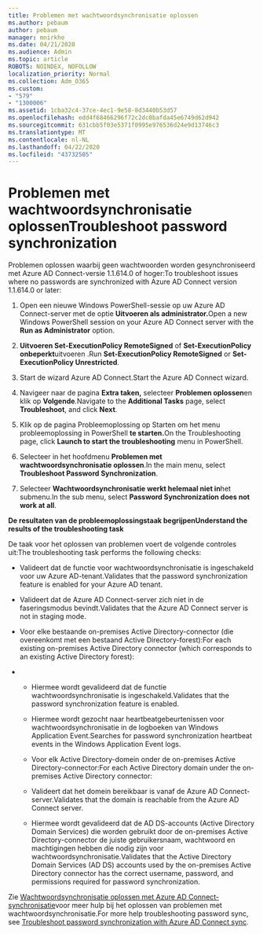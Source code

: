 ```yaml
---
title: Problemen met wachtwoordsynchronisatie oplossen
ms.author: pebaum
author: pebaum
manager: mnirkhe
ms.date: 04/21/2020
ms.audience: Admin
ms.topic: article
ROBOTS: NOINDEX, NOFOLLOW
localization_priority: Normal
ms.collection: Adm_O365
ms.custom:
- "579"
- "1300006"
ms.assetid: 1cba32c4-37ce-4ec1-9e58-8d3440b53d57
ms.openlocfilehash: edd4f68466296f72c2dc0bafda45e6749d62d942
ms.sourcegitcommit: 631cbb5f03e5371f0995e976536d24e9d13746c3
ms.translationtype: MT
ms.contentlocale: nl-NL
ms.lasthandoff: 04/22/2020
ms.locfileid: "43732505"
---
```

# <a name="troubleshoot-password-synchronization"></a><span data-ttu-id="16518-102">Problemen met wachtwoordsynchronisatie oplossen</span><span class="sxs-lookup"><span data-stu-id="16518-102">Troubleshoot password synchronization</span></span>

<span data-ttu-id="16518-103">Problemen oplossen waarbij geen wachtwoorden worden gesynchroniseerd met Azure AD Connect-versie 1.1.614.0 of hoger:</span><span class="sxs-lookup"><span data-stu-id="16518-103">To troubleshoot issues where no passwords are synchronized with Azure AD Connect version 1.1.614.0 or later:</span></span>
  
1. <span data-ttu-id="16518-104">Open een nieuwe Windows PowerShell-sessie op uw Azure AD Connect-server met de optie **Uitvoeren als administrator.**</span><span class="sxs-lookup"><span data-stu-id="16518-104">Open a new Windows PowerShell session on your Azure AD Connect server with the **Run as Administrator** option.</span></span>

2. <span data-ttu-id="16518-105">**Uitvoeren Set-ExecutionPolicy RemoteSigned** of **Set-ExecutionPolicy onbeperkt**uitvoeren .</span><span class="sxs-lookup"><span data-stu-id="16518-105">Run **Set-ExecutionPolicy RemoteSigned** or **Set-ExecutionPolicy Unrestricted**.</span></span>

3. <span data-ttu-id="16518-106">Start de wizard Azure AD Connect.</span><span class="sxs-lookup"><span data-stu-id="16518-106">Start the Azure AD Connect wizard.</span></span>

4. <span data-ttu-id="16518-107">Navigeer naar de pagina **Extra taken,** selecteer **Problemen oplossen**en klik op **Volgende**.</span><span class="sxs-lookup"><span data-stu-id="16518-107">Navigate to the **Additional Tasks** page, select **Troubleshoot**, and click **Next**.</span></span>

5. <span data-ttu-id="16518-108">Klik op de pagina Probleemoplossing op Starten om het menu probleemoplossing in PowerShell **te starten.**</span><span class="sxs-lookup"><span data-stu-id="16518-108">On the Troubleshooting page, click **Launch to start the troubleshooting** menu in PowerShell.</span></span>

6. <span data-ttu-id="16518-109">Selecteer in het hoofdmenu **Problemen met wachtwoordsynchronisatie oplossen**.</span><span class="sxs-lookup"><span data-stu-id="16518-109">In the main menu, select **Troubleshoot Password Synchronization**.</span></span>

7. <span data-ttu-id="16518-110">Selecteer **Wachtwoordsynchronisatie werkt helemaal niet in**het submenu.</span><span class="sxs-lookup"><span data-stu-id="16518-110">In the sub menu, select **Password Synchronization does not work at all**.</span></span>

<span data-ttu-id="16518-111">**De resultaten van de probleemoplossingstaak begrijpen**</span><span class="sxs-lookup"><span data-stu-id="16518-111">**Understand the results of the troubleshooting task**</span></span>
  
<span data-ttu-id="16518-112">De taak voor het oplossen van problemen voert de volgende controles uit:</span><span class="sxs-lookup"><span data-stu-id="16518-112">The troubleshooting task performs the following checks:</span></span>
  
- <span data-ttu-id="16518-113">Valideert dat de functie voor wachtwoordsynchronisatie is ingeschakeld voor uw Azure AD-tenant.</span><span class="sxs-lookup"><span data-stu-id="16518-113">Validates that the password synchronization feature is enabled for your Azure AD tenant.</span></span>

- <span data-ttu-id="16518-114">Valideert dat de Azure AD Connect-server zich niet in de faseringsmodus bevindt.</span><span class="sxs-lookup"><span data-stu-id="16518-114">Validates that the Azure AD Connect server is not in staging mode.</span></span>

- <span data-ttu-id="16518-115">Voor elke bestaande on-premises Active Directory-connector (die overeenkomt met een bestaand Active Directory-forest):</span><span class="sxs-lookup"><span data-stu-id="16518-115">For each existing on-premises Active Directory connector (which corresponds to an existing Active Directory forest):</span></span>

- 
  - <span data-ttu-id="16518-116">Hiermee wordt gevalideerd dat de functie wachtwoordsynchronisatie is ingeschakeld.</span><span class="sxs-lookup"><span data-stu-id="16518-116">Validates that the password synchronization feature is enabled.</span></span>

  - <span data-ttu-id="16518-117">Hiermee wordt gezocht naar heartbeatgebeurtenissen voor wachtwoordsynchronisatie in de logboeken van Windows Application Event.</span><span class="sxs-lookup"><span data-stu-id="16518-117">Searches for password synchronization heartbeat events in the Windows Application Event logs.</span></span>

  - <span data-ttu-id="16518-118">Voor elk Active Directory-domein onder de on-premises Active Directory-connector:</span><span class="sxs-lookup"><span data-stu-id="16518-118">For each Active Directory domain under the on-premises Active Directory connector:</span></span>

  - <span data-ttu-id="16518-119">Valideert dat het domein bereikbaar is vanaf de Azure AD Connect-server.</span><span class="sxs-lookup"><span data-stu-id="16518-119">Validates that the domain is reachable from the Azure AD Connect server.</span></span>

  - <span data-ttu-id="16518-120">Hiermee wordt gevalideerd dat de AD DS-accounts (Active Directory Domain Services) die worden gebruikt door de on-premises Active Directory-connector de juiste gebruikersnaam, wachtwoord en machtigingen hebben die nodig zijn voor wachtwoordsynchronisatie.</span><span class="sxs-lookup"><span data-stu-id="16518-120">Validates that the Active Directory Domain Services (AD DS) accounts used by the on-premises Active Directory connector has the correct username, password, and permissions required for password synchronization.</span></span>

<span data-ttu-id="16518-121">Zie [Wachtwoordsynchronisatie oplossen met Azure AD Connect-synchronisatie](https://docs.microsoft.com/azure/active-directory/connect/active-directory-aadconnectsync-troubleshoot-password-synchronization)voor meer hulp bij het oplossen van problemen met wachtwoordsynchronisatie.</span><span class="sxs-lookup"><span data-stu-id="16518-121">For more help troubleshooting password sync, see [Troubleshoot password synchronization with Azure AD Connect sync](https://docs.microsoft.com/azure/active-directory/connect/active-directory-aadconnectsync-troubleshoot-password-synchronization).</span></span>
  